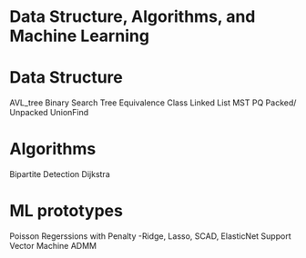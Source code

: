 # Data Structure, Algorithms, and Machine Learning

# Data Structure
AVL_tree
Binary Search Tree
Equivalence Class
Linked List
MST
PQ
Packed/ Unpacked
UnionFind


# Algorithms
Bipartite Detection
Dijkstra


# ML prototypes
Poisson Regerssions with Penalty
-Ridge, Lasso, SCAD, ElasticNet
Support Vector Machine
ADMM

